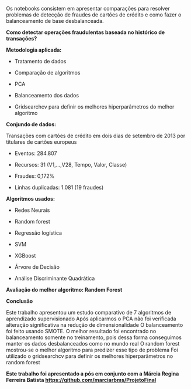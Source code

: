 Os notebooks consistem em apresentar comparações para resolver problemas de detecção de fraudes de cartões de crédito e como fazer o balanceamento de base desbalanceada. 

**Como detectar operações fraudulentas baseada no histórico de transações?**


**Metodologia aplicada:** 

- Tratamento de dados

- Comparação de algoritmos 

- PCA

- Balanceamento dos dados

- Gridsearchcv para definir os melhores hiperparâmetros do melhor algoritmo

**Conjundo de dados:**

Transações com cartões de crédito em dois dias de setembro de 2013 por titulares de cartões europeus

- Eventos: 284.807

- Recursos: 31 (V1,...,V28, Tempo, Valor, Classe)

- Fraudes: 0,172% 

- Linhas duplicadas: 1.081 (19 fraudes)

**Algoritmos usados:**

- Redes Neurais

- Random forest

- Regressão logística

- SVM

- XGBoost

- Árvore de Decisão

- Análise Discriminante Quadrática

**Avaliação do melhor algoritmo: Random Forest**

**Conclusão**

Este trabalho apresentou um estudo comparativo de 7 algoritmos de aprendizado supervisionado
Após aplicarmos o PCA não foi verificada alteração significativa na redução de dimensionalidade
O balanceamento foi feito usando SMOTE.
O melhor resultado foi encontrado no balanceamento somente no treinamento, pois dessa forma conseguimos manter os dados desbalanceados como no mundo real
O random forest mostrou-se o melhor algoritmo para predizer esse tipo de problema
Foi utilizado o gridsearchcv para definir os melhores hiperparâmetros no random forest

**Este trabalho foi apresentado a pós em conjunto com a Márcia Regina Ferreira Batista https://github.com/marciarbms/ProjetoFinal**

